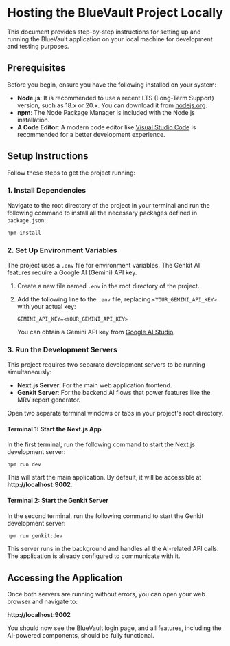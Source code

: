 
# Hosting the BlueVault Project Locally

This document provides step-by-step instructions for setting up and running the BlueVault application on your local machine for development and testing purposes.

## Prerequisites

Before you begin, ensure you have the following installed on your system:

- **Node.js**: It is recommended to use a recent LTS (Long-Term Support) version, such as 18.x or 20.x. You can download it from [nodejs.org](https://nodejs.org/).
- **npm**: The Node Package Manager is included with the Node.js installation.
- **A Code Editor**: A modern code editor like [Visual Studio Code](https://code.visualstudio.com/) is recommended for a better development experience.

## Setup Instructions

Follow these steps to get the project running:

### 1. Install Dependencies

Navigate to the root directory of the project in your terminal and run the following command to install all the necessary packages defined in `package.json`:

```bash
npm install
```

### 2. Set Up Environment Variables

The project uses a `.env` file for environment variables. The Genkit AI features require a Google AI (Gemini) API key.

1.  Create a new file named `.env` in the root directory of the project.
2.  Add the following line to the `.env` file, replacing `<YOUR_GEMINI_API_KEY>` with your actual key:

    ```
    GEMINI_API_KEY=<YOUR_GEMINI_API_KEY>
    ```

    You can obtain a Gemini API key from [Google AI Studio](https://aistudio.google.com/app/apikey).

### 3. Run the Development Servers

This project requires two separate development servers to be running simultaneously:

-   **Next.js Server**: For the main web application frontend.
-   **Genkit Server**: For the backend AI flows that power features like the MRV report generator.

Open two separate terminal windows or tabs in your project's root directory.

#### Terminal 1: Start the Next.js App

In the first terminal, run the following command to start the Next.js development server:

```bash
npm run dev
```

This will start the main application. By default, it will be accessible at **http://localhost:9002**.

#### Terminal 2: Start the Genkit Server

In the second terminal, run the following command to start the Genkit development server:

```bash
npm run genkit:dev
```

This server runs in the background and handles all the AI-related API calls. The application is already configured to communicate with it.

## Accessing the Application

Once both servers are running without errors, you can open your web browser and navigate to:

**http://localhost:9002**

You should now see the BlueVault login page, and all features, including the AI-powered components, should be fully functional.
